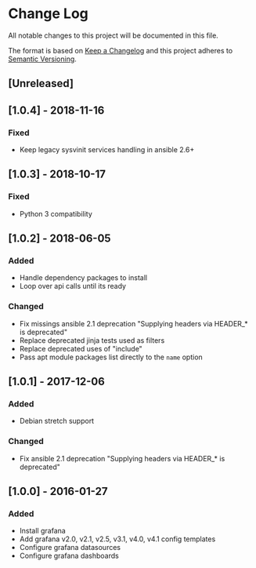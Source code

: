 # Change Log
All notable changes to this project will be documented in this file.

The format is based on [Keep a Changelog](http://keepachangelog.com/)
and this project adheres to [Semantic Versioning](http://semver.org/).

## [Unreleased]

## [1.0.4] - 2018-11-16
### Fixed
- Keep legacy sysvinit services handling in ansible 2.6+

## [1.0.3] - 2018-10-17
### Fixed
- Python 3 compatibility

## [1.0.2] - 2018-06-05
### Added
- Handle dependency packages to install
- Loop over api calls until its ready

### Changed
- Fix missings ansible 2.1 deprecation "Supplying headers via HEADER_* is deprecated"
- Replace deprecated jinja tests used as filters
- Replace deprecated uses of "include"
- Pass apt module packages list directly to the `name` option

## [1.0.1] - 2017-12-06
### Added
- Debian stretch support

### Changed
- Fix ansible 2.1 deprecation "Supplying headers via HEADER_* is deprecated"

## [1.0.0] - 2016-01-27
### Added
- Install grafana
- Add grafana v2.0, v2.1, v2.5, v3.1, v4.0, v4.1 config templates
- Configure grafana datasources
- Configure grafana dashboards
